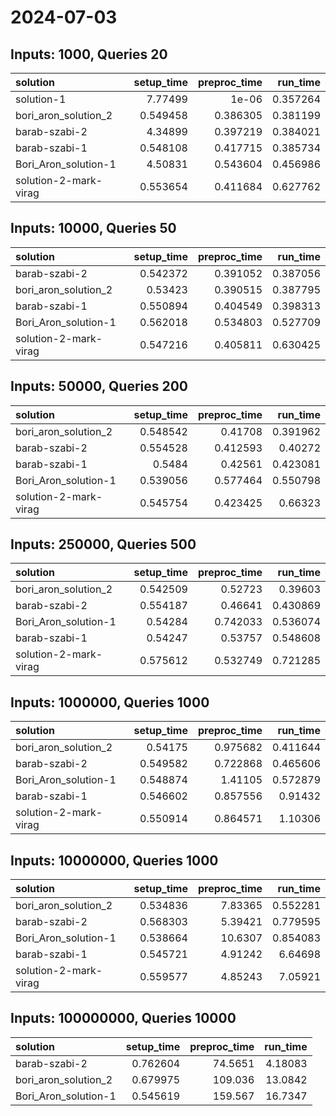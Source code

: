 # 2024-07-03

## Inputs: 1000, Queries 20

| solution              |   setup_time |   preproc_time |   run_time |
|:----------------------|-------------:|---------------:|-----------:|
| solution-1            |     7.77499  |       1e-06    |   0.357264 |
| bori_aron_solution_2  |     0.549458 |       0.386305 |   0.381199 |
| barab-szabi-2         |     4.34899  |       0.397219 |   0.384021 |
| barab-szabi-1         |     0.548108 |       0.417715 |   0.385734 |
| Bori_Aron_solution-1  |     4.50831  |       0.543604 |   0.456986 |
| solution-2-mark-virag |     0.553654 |       0.411684 |   0.627762 |

## Inputs: 10000, Queries 50

| solution              |   setup_time |   preproc_time |   run_time |
|:----------------------|-------------:|---------------:|-----------:|
| barab-szabi-2         |     0.542372 |       0.391052 |   0.387056 |
| bori_aron_solution_2  |     0.53423  |       0.390515 |   0.387795 |
| barab-szabi-1         |     0.550894 |       0.404549 |   0.398313 |
| Bori_Aron_solution-1  |     0.562018 |       0.534803 |   0.527709 |
| solution-2-mark-virag |     0.547216 |       0.405811 |   0.630425 |

## Inputs: 50000, Queries 200

| solution              |   setup_time |   preproc_time |   run_time |
|:----------------------|-------------:|---------------:|-----------:|
| bori_aron_solution_2  |     0.548542 |       0.41708  |   0.391962 |
| barab-szabi-2         |     0.554528 |       0.412593 |   0.40272  |
| barab-szabi-1         |     0.5484   |       0.42561  |   0.423081 |
| Bori_Aron_solution-1  |     0.539056 |       0.577464 |   0.550798 |
| solution-2-mark-virag |     0.545754 |       0.423425 |   0.66323  |

## Inputs: 250000, Queries 500

| solution              |   setup_time |   preproc_time |   run_time |
|:----------------------|-------------:|---------------:|-----------:|
| bori_aron_solution_2  |     0.542509 |       0.52723  |   0.39603  |
| barab-szabi-2         |     0.554187 |       0.46641  |   0.430869 |
| Bori_Aron_solution-1  |     0.54284  |       0.742033 |   0.536074 |
| barab-szabi-1         |     0.54247  |       0.53757  |   0.548608 |
| solution-2-mark-virag |     0.575612 |       0.532749 |   0.721285 |

## Inputs: 1000000, Queries 1000

| solution              |   setup_time |   preproc_time |   run_time |
|:----------------------|-------------:|---------------:|-----------:|
| bori_aron_solution_2  |     0.54175  |       0.975682 |   0.411644 |
| barab-szabi-2         |     0.549582 |       0.722868 |   0.465606 |
| Bori_Aron_solution-1  |     0.548874 |       1.41105  |   0.572879 |
| barab-szabi-1         |     0.546602 |       0.857556 |   0.91432  |
| solution-2-mark-virag |     0.550914 |       0.864571 |   1.10306  |

## Inputs: 10000000, Queries 1000

| solution              |   setup_time |   preproc_time |   run_time |
|:----------------------|-------------:|---------------:|-----------:|
| bori_aron_solution_2  |     0.534836 |        7.83365 |   0.552281 |
| barab-szabi-2         |     0.568303 |        5.39421 |   0.779595 |
| Bori_Aron_solution-1  |     0.538664 |       10.6307  |   0.854083 |
| barab-szabi-1         |     0.545721 |        4.91242 |   6.64698  |
| solution-2-mark-virag |     0.559577 |        4.85243 |   7.05921  |

## Inputs: 100000000, Queries 10000

| solution             |   setup_time |   preproc_time |   run_time |
|:---------------------|-------------:|---------------:|-----------:|
| barab-szabi-2        |     0.762604 |        74.5651 |    4.18083 |
| bori_aron_solution_2 |     0.679975 |       109.036  |   13.0842  |
| Bori_Aron_solution-1 |     0.545619 |       159.567  |   16.7347  |